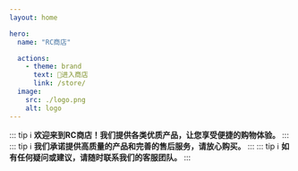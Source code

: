 ```yaml
---
layout: home

hero:
  name: "RC商店"

  actions:
    - theme: brand
      text: 🛒进入商店
      link: /store/
  image:
    src: ./logo.png
    alt: logo
---
```


<script setup>
import { HomeContent } from '@project-trans/vitepress-theme-project-trans/components'
</script>

<HomeContent>


::: tip ℹ️
**欢迎来到RC商店！我们提供各类优质产品，让您享受便捷的购物体验。**
:::
::: tip ℹ️
**我们承诺提供高质量的产品和完善的售后服务，请放心购买。**
:::
::: tip ℹ️
**如有任何疑问或建议，请随时联系我们的客服团队。**
:::


</HomeContent>
